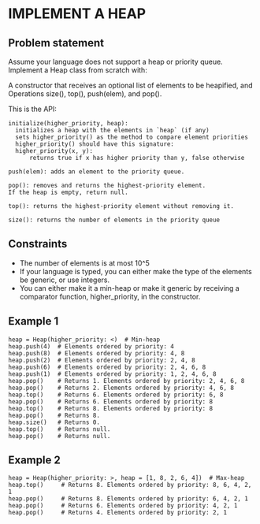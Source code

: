 # IMPLEMENT A HEAP

## Problem statement

Assume your language does not support a heap or priority queue. Implement a Heap class from scratch with:

A constructor that receives an optional list of elements to be heapified, and
Operations size(), top(), push(elem), and pop().

This is the API:

```
initialize(higher_priority, heap):
  initializes a heap with the elements in `heap` (if any)
  sets higher_priority() as the method to compare element priorities
  higher_priority() should have this signature:
  higher_priority(x, y):
      returns true if x has higher priority than y, false otherwise

push(elem): adds an element to the priority queue.

pop(): removes and returns the highest-priority element.
If the heap is empty, return null.

top(): returns the highest-priority element without removing it.

size(): returns the number of elements in the priority queue
```

## Constraints

- The number of elements is at most 10^5
- If your language is typed, you can either make the type of the elements be generic, or use integers.
- You can either make it a min-heap or make it generic by receiving a comparator function, higher_priority, in the
  constructor.

## Example 1

```
heap = Heap(higher_priority: <)  # Min-heap
heap.push(4)  # Elements ordered by priority: 4
heap.push(8)  # Elements ordered by priority: 4, 8
heap.push(2)  # Elements ordered by priority: 2, 4, 8
heap.push(6)  # Elements ordered by priority: 2, 4, 6, 8
heap.push(1)  # Elements ordered by priority: 1, 2, 4, 6, 8
heap.pop()    # Returns 1. Elements ordered by priority: 2, 4, 6, 8
heap.pop()    # Returns 2. Elements ordered by priority: 4, 6, 8
heap.top()    # Returns 6. Elements ordered by priority: 6, 8
heap.pop()    # Returns 6. Elements ordered by priority: 8
heap.top()    # Returns 8. Elements ordered by priority: 8
heap.pop()    # Returns 8.
heap.size()   # Returns 0.
heap.top()    # Returns null.
heap.pop()    # Returns null.
```

## Example 2

```
heap = Heap(higher_priority: >, heap = [1, 8, 2, 6, 4])  # Max-heap
heap.top()     # Returns 8. Elements ordered by priority: 8, 6, 4, 2, 1
heap.pop()     # Returns 8. Elements ordered by priority: 6, 4, 2, 1
heap.pop()     # Returns 6. Elements ordered by priority: 4, 2, 1
heap.pop()     # Returns 4. Elements ordered by priority: 2, 1
```